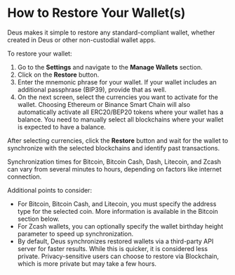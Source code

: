 # How to Restore Your Wallet(s)

Deus makes it simple to restore any standard-compliant wallet, whether created in Deus or other non-custodial wallet apps.

To restore your wallet:

1. Go to the **Settings** and navigate to the **Manage Wallets** section.
2. Click on the **Restore** button.
3. Enter the mnemonic phrase for your wallet. If your wallet includes an additional passphrase (BIP39), provide that as well.
4. On the next screen, select the currencies you want to activate for the wallet. Choosing Ethereum or Binance Smart Chain will also automatically activate all ERC20/BEP20 tokens where your wallet has a balance. You need to manually select all blockchains where your wallet is expected to have a balance.

After selecting currencies, click the **Restore** button and wait for the wallet to synchronize with the selected blockchains and identify past transactions.

Synchronization times for Bitcoin, Bitcoin Cash, Dash, Litecoin, and Zcash can vary from several minutes to hours, depending on factors like internet connection.

Additional points to consider:

- For Bitcoin, Bitcoin Cash, and Litecoin, you must specify the address type for the selected coin. More information is available in the Bitcoin section below.
- For Zcash wallets, you can optionally specify the wallet birthday height parameter to speed up synchronization.
- By default, Deus synchronizes restored wallets via a third-party API server for faster results. While this is quicker, it is considered less private. Privacy-sensitive users can choose to restore via Blockchain, which is more private but may take a few hours.